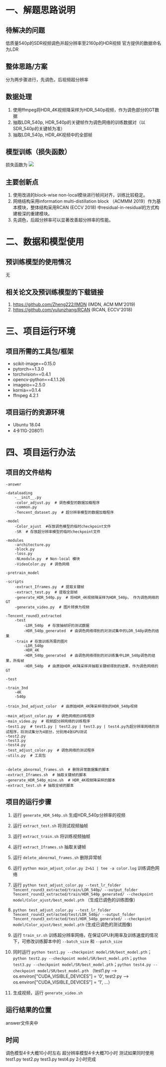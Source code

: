 # 一、解题思路说明

## 待解决的问题
低质量540p的SDR视频调色并超分辨率至2160p的HDR视频
官方提供的数据命名为LDR
## 整体思路/方案
分为两步骤进行，先调色，后视频超分辨率

## 数据处理
1. 使用ffmpeg将HDR_4K视频降采样为HDR_540p视频，作为调色部分的GT数据
2. 抽取LDR_540p, HDR_540p的关键帧作为调色网络的训练数据对（以SDR_540p的关键帧为准）
3. 抽取LDR_540p, HDR_4K视频中的全部帧

## 模型训练（损失函数）
损失函数为 ![](https://latex.codecogs.com/svg.latex?{L_1}%20+%20\alpha%20%20\cdot%20DSSIM)
## 主要创新点
1. 使用改进的block-wise non-local模块进行帧间对齐，训练比较稳定。
2. 网络结构采用information multi-distillation block （ACMMM 2019）作为基本模块，整体结构采用RCAN (ECCV 2018) 中residual-in-residual的方式构建极深的重建模块。
3. 先调色，后超分辨率可以显著改善超分辨率的性能。

# 二、数据和模型使用
## 预训练模型的使用情况
无
## 相关论文及预训练模型的下载链接
1. https://github.com/Zheng222/IMDN (IMDN, ACM MM'2019)
2. https://github.com/yulunzhang/RCAN (RCAN, ECCV'2018)


# 三、项目运行环境


## 项目所需的工具包/框架

* scikit-image==0.15.0
* pytorch==1.3.0
* torchvision==0.4.1
* opencv-python==4.1.1.26
* imageio==2.5.0
* kornia==0.1.4
* ffmpeg 4.2.1


## 项目运行的资源环境
* Ubuntu 18.04
* 4卡11G-2080Ti


# 四、项目运行办法


## 项目的文件结构

```
-answer

-dataloading
	-__init__.py
	-color_adjust.py  # 调色模型的数据加载程序
	-common.py 
	-Tencent_dataset.py  # 超分辨率模型的数据加载程序
	
-model
	-Color_ajust  #存放调色模型的临时checkpoint文件
	-SR  # 存放超分辨率模型的临时checkpoint文件

-modules
	-architecture.py
	-block.py
	-loss.py
    -NLmodule.py  # Non-local 模块
    -VideoColor.py  # 调色网络

-pretrain_model

-scripts
	-extract_Iframes.py  # 提取关键帧
	-extract_test.py  # 提取全部帧
	-generate_HDR_540p.py  # 将HDR_4K视频降采样为HDR_540p， 作为调色网络的GT
	-generate_video.py  # 图片转换为视频

-Tencent_round3_extracted
	-test  
		-LDR_540p  # 存放抽帧好的测试数据
		-HDR_540p_generated  # 由调色网络得到的对测试集中的LDR_540p调色的结果
	-train # 存放训练所需的图片
		-LDR_540p
		-HDR_4K
		-HDR_540p_generated  # 由调色网络得到的对训练集中LDR_540p调色的结果，所有帧
		-HDR_540p  # 由原始HDR_4K降采样并抽取关键帧得到的结果，作为调色网络的GT

-test
	
-train_3nd
	-4K
	-540p

-train_3nd_adjust_color  # 由原始HDR_4K降采样得到的HDR_540p视频

-main_adjust_color.py  # 调色网络的训练程序
-main_video.py  # 视频超分辨网络的训练程序
-test1.py  # test1.py | test2.py | test3.py | test4.py为超分辨率网络的测试程序，将测试集分为4部分，分别用4张GPU测试
-test2.py
-test3.py
-test4.py
-test_adjust_color.py  # 调色网络的测试程序
-utils.py  # 工具包


-delete_abnormal_frames.sh  # 删除异常数据集的脚本
-extract_Iframes.sh  # 抽取关键帧的脚本
-generate_HDR_540p_mine.sh  # HDR_4K视频降采样的脚本
-extract_test.sh # 抽取全帧的脚本
```
## 项目的运行步骤
1. 运行 `generate_HDR_540p.sh` 生成HDR_540p分辨率的视频

2. 运行 `extract_test.sh` 将测试视频抽帧

3. 运行 `extract_train.sh` 将训练视频抽帧

4. 运行 `extract_Iframes.sh` 抽取关键帧

5. 运行 `delete_abnormal_frames.sh` 删除异常帧

6. 运行 `python main_adjust_color.py 2>&1 | tee -a color.log` 训练调色网络

7. 运行 `python test_adjust_color.py --test_lr_folder Tencent_round3_extracted/train/LDR_540p/ --output_folder Tencent_round3_extracted/train/HDR_540p_generated/ --checkpoint model/Color_ajust/best_model.pth` （生成已调色的训练图像）

8. `python test_adjust_color.py --test_lr_folder Tencent_round3_extracted/test/LDR_540p/ --output_folder Tencent_round3_extracted/test/HDR_540p_generated/ --checkpoint model/Color_ajust/best_model.pth` (生成已调色的测试图像)

9. 运行 `train_sr.sh` 训练超分辨率网络，在保证GPU利用率及训练速度的情况下，可修改训练脚本中的 `--batch_size` 和 `--patch_size`

10. 同时运行 `python test1.py --checkpoint model/SR/best_model.pth`；`python test2.py --checkpoint model/SR/best_model.pth`；`python test3.py --checkpoint model/SR/best_model.pth`；`python test4.py --checkpoint model/SR/best_model.pth` （test1.py --> os.environ["CUDA_VISIBLE_DEVICES"] = '0',  test2.py --> os.environ["CUDA_VISIBLE_DEVICES"] = '1', ...）

11. 生成视频，运行 `generate_video.sh`



## 运行结果的位置

answer文件夹中


## 时间
调色模型4卡大概10小时左右
超分辨率模型4卡大概70小时
测试如果同时使用test1.py test2.py test3.py test4.py 2小时完成
